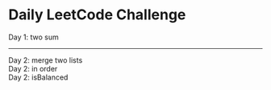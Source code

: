 # Daily LeetCode Challenge
Day 1: two sum
***
Day 2: merge two lists\
Day 2: in order\
Day 2: isBalanced